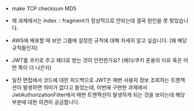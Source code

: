 - make TCP checksum MD5

- 제 과제에서는 index :: fragment가 정상적으로 안되는데 결국 원인을 못 찾았습니다.
- AWS에 배포할 때 보안 그룹에 설정한 규칙에 대해 자세히 알고 싶습니다. (왜 해당 규칙들인지)
- JWT를 쿠키로 주고 헤더로 받는 것이 안전한가요? (헤더/쿠키 혼용의 이유 혹은 어떤 쪽이 더 나은지)
- 일전 면접에서 코드에 대한 피드백으로 JWT은 매번 사용자 정보 조회하는 트랜잭션이 발생하면 의미가 없다고 들었는데, 이번에 구현한 과제에서 JwtAuthorizationFilter에서 매번 트랜잭션이 발생하게 되는 것을 보이는데 해당 부분에 대한 의견이 궁금합니다.